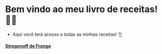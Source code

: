 # Bem vindo ao meu livro de receitas! :man_cook:



- Aqui você terá acesso a todas as minhas receitas! :ok_hand:



__[Strogonoff de Frango](https://github.com/Fillpin/Workspace/blob/master/Cursos/DIO/livro-receitas/receitas/strogonoff.md)__

